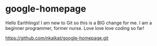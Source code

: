 # google-homepage

Hello Earthlings!
I am new to Git so this is a BIG change for me. I am a beginner programmer, former nurse. Love love love coding so far!

https://github.com/nkalkat/google-homepage.git
